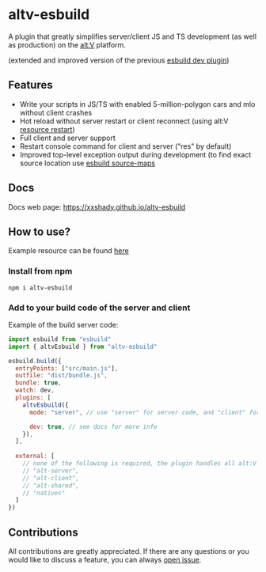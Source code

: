 # altv-esbuild

A plugin that greatly simplifies server/client JS and TS development (as well as production) on the [alt:V](https://altv.mp) platform.

(extended and improved version of the previous [esbuild dev plugin](https://github.com/xxshady/esbuild-plugin-altv-dev-server))

## Features

- Write your scripts in JS/TS with enabled 5-million-polygon cars and mlo without client crashes
- Hot reload without server restart or client reconnect (using alt:V [resource restart](https://docs.altv.mp/articles/commandlineargs.html#server-commands))
- Full client and server support
- Restart console command for client and server ("res" by default)
- Improved top-level exception output during development (to find exact source location use [esbuild source-maps](https://esbuild.github.io/api/#sourcemap)

## Docs

Docs web page: <https://xxshady.github.io/altv-esbuild>

## How to use?
Example resource can be found [here](https://github.com/xxshady/altv-esbuild/tree/main/example)

### Install from npm

```cli
npm i altv-esbuild
```

### Add to your build code of the server and client

Example of the build server code:

```js
import esbuild from "esbuild"
import { altvEsbuild } from "altv-esbuild"

esbuild.build({
  entryPoints: ["src/main.js"],
  outfile: "dist/bundle.js",
  bundle: true,
  watch: dev,
  plugins: [
    altvEsbuild({
      mode: "server", // use "server" for server code, and "client" for client code

      dev: true, // see docs for more info
    }),
  ],
  
  external: [
    // none of the following is required, the plugin handles all alt:V modules automatically
    // "alt-server",
    // "alt-client",
    // "alt-shared",
    // "natives"
  ]
})
```

## Contributions

All contributions are greatly appreciated. If there are any questions or you would like to discuss a feature, you can always [open issue](https://github.com/xxshady/altv-esbuild/issues).
